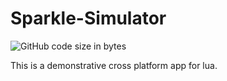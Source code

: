 # Sparkle-Simulator
![GitHub code size in bytes](https://img.shields.io/github/languages/code-size/krishnabm/sparkle-simulator)

This is a demonstrative cross platform app for lua.
